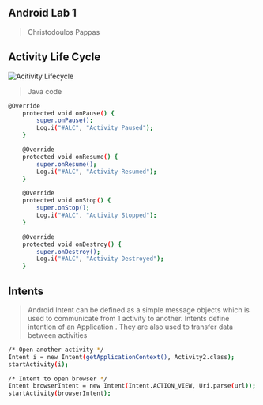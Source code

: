 ## Android Lab 1
>Christodoulos Pappas

## Activity Life Cycle
![Acitivity Lifecycle](http://www.vogella.com/tutorials/AndroidLifeCycle/images/xactivity_lifecycle10.png.pagespeed.ic.fPEkTDwujN.png)

> Java code
```sh
@Override
    protected void onPause() {
        super.onPause();
        Log.i("#ALC", "Activity Paused");
    }

    @Override
    protected void onResume() {
        super.onResume();
        Log.i("#ALC", "Activity Resumed");
    }

    @Override
    protected void onStop() {
        super.onStop();
        Log.i("#ALC", "Activity Stopped");
    }

    @Override
    protected void onDestroy() {
        super.onDestroy();
        Log.i("#ALC", "Activity Destroyed");
    }

```

## Intents
>Android Intent can be defined as a simple message objects which is used to communicate from 1 activity to another. Intents define intention of an Application . They are also used to transfer data between activities

```sh
/* Open another activity */
Intent i = new Intent(getApplicationContext(), Activity2.class);
startActivity(i);

/* Intent to open browser */
Intent browserIntent = new Intent(Intent.ACTION_VIEW, Uri.parse(url));
startActivity(browserIntent);
```

